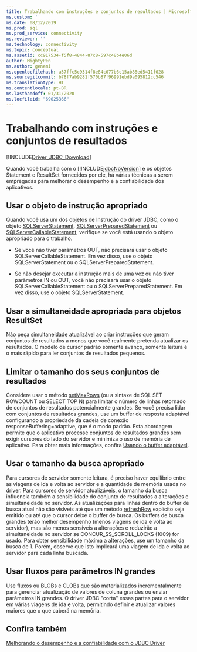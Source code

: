 ```yaml
---
title: Trabalhando com instruções e conjuntos de resultados | Microsoft Docs
ms.custom: ''
ms.date: 08/12/2019
ms.prod: sql
ms.prod_service: connectivity
ms.reviewer: ''
ms.technology: connectivity
ms.topic: conceptual
ms.assetid: cc917534-f5f8-4844-87c8-597c48b4e06d
author: MightyPen
ms.author: genemi
ms.openlocfilehash: a57ffc5c9314f8e84c077b6c15ab88ed5411f028
ms.sourcegitcommit: b78f7ab9281f570b87f96991ebd9a095812cc546
ms.translationtype: HT
ms.contentlocale: pt-BR
ms.lasthandoff: 01/31/2020
ms.locfileid: "69025366"
---
```

# <a name="working-with-statements-and-result-sets"></a>Trabalhando com instruções e conjuntos de resultados

[!INCLUDE[Driver_JDBC_Download](../../includes/driver_jdbc_download.md)]

Quando você trabalha com o [!INCLUDE[jdbcNoVersion](../../includes/jdbcnoversion_md.md)] e os objetos Statement e ResultSet fornecidos por ele, há várias técnicas a serem empregadas para melhorar o desempenho e a confiabilidade dos aplicativos.

## <a name="use-the-appropriate-statement-object"></a>Usar o objeto de instrução apropriado

Quando você usa um dos objetos de Instrução do driver JDBC, como o objeto [SQLServerStatement](../../connect/jdbc/reference/sqlserverstatement-class.md), [SQLServerPreparedStatement](../../connect/jdbc/reference/sqlserverpreparedstatement-class.md) ou [SQLServerCallableStatement](../../connect/jdbc/reference/sqlservercallablestatement-class.md), verifique se você está usando o objeto apropriado para o trabalho.

- Se você não tiver parâmetros OUT, não precisará usar o objeto SQLServerCallableStatement. Em vez disso, use o objeto SQLServerStatement ou o SQLServerPreparedStatement.

- Se não desejar executar a instrução mais de uma vez ou não tiver parâmetros IN ou OUT, você não precisará usar o objeto SQLServerCallableStatement ou o SQLServerPreparedStatement. Em vez disso, use o objeto SQLServerStatement.

## <a name="use-the-appropriate-concurrency-for-resultset-objects"></a>Usar a simultaneidade apropriada para objetos ResultSet

Não peça simultaneidade atualizável ao criar instruções que geram conjuntos de resultados a menos que você realmente pretenda atualizar os resultados. O modelo de cursor padrão somente avanço, somente leitura é o mais rápido para ler conjuntos de resultados pequenos.

## <a name="limit-the-size-of-your-result-sets"></a>Limitar o tamanho dos seus conjuntos de resultados

Considere usar o método [setMaxRows](../../connect/jdbc/reference/setmaxrows-method-sqlserverstatement.md) (ou a sintaxe de SQL SET ROWCOUNT ou SELECT TOP N) para limitar o número de linhas retornado de conjuntos de resultados potencialmente grandes. Se você precisa lidar com conjuntos de resultados grandes, use um buffer de resposta adaptável configurando a propriedade da cadeia de conexão responseBuffering=adaptive, que é o modo padrão. Esta abordagem permite que o aplicativo processe conjuntos de resultados grandes sem exigir cursores do lado do servidor e minimiza o uso de memória de aplicativo. Para obter mais informações, confira [Usando o buffer adaptável](../../connect/jdbc/using-adaptive-buffering.md).

## <a name="use-the-appropriate-fetch-size"></a>Usar o tamanho da busca apropriado

Para cursores de servidor somente leitura, é preciso haver equilíbrio entre as viagens de ida e volta ao servidor e a quantidade de memória usada no driver. Para cursores de servidor atualizáveis, o tamanho da busca influencia também a sensibilidade do conjunto de resultados a alterações e simultaneidade no servidor. As atualizações para linhas dentro do buffer de busca atual não são visíveis até que um método [refreshRow](../../connect/jdbc/reference/refreshrow-method-sqlserverresultset.md) explícito seja emitido ou até que o cursor deixe o buffer de busca. Os buffers de busca grandes terão melhor desempenho (menos viagens de ida e volta ao servidor), mas são menos sensíveis a alterações e reduzirão a simultaneidade no servidor se CONCUR_SS_SCROLL_LOCKS (1009) for usado. Para obter sensibilidade máxima a alterações, use um tamanho da busca de 1. Porém, observe que isto implicará uma viagem de ida e volta ao servidor para cada linha buscada.

## <a name="use-streams-for-large-in-parameters"></a>Usar fluxos para parâmetros IN grandes

Use fluxos ou BLOBs e CLOBs que são materializados incrementalmente para gerenciar atualização de valores de coluna grandes ou enviar parâmetros IN grandes. O driver JDBC "corta" essas partes para o servidor em várias viagens de ida e volta, permitindo definir e atualizar valores maiores que o que caberá na memória.

## <a name="see-also"></a>Confira também

[Melhorando o desempenho e a confiabilidade com o JDBC Driver](../../connect/jdbc/improving-performance-and-reliability-with-the-jdbc-driver.md)
